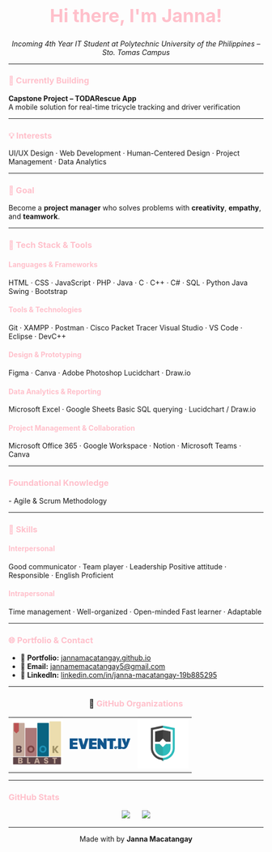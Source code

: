 <h1 align="center" style="color:#FFC0CB; font-size: 36px;">Hi there, I'm Janna!</h1>
<p align="center">
  <em>Incoming 4th Year IT Student at Polytechnic University of the Philippines – Sto. Tomas Campus</em>
</p>

<hr>

<h3 style="color:#FFC0CB;">🎯 Currently Building</h3>
<b>Capstone Project – TODARescue App</b><br>
A mobile solution for real-time tricycle tracking and driver verification

<hr>

<h3 style="color:#FFC0CB;">💡 Interests</h3>
UI/UX Design · Web Development · Human-Centered Design · Project Management · Data Analytics

<hr>

<h3 style="color:#FFC0CB;">🌟 Goal</h3>
Become a <b>project manager</b> who solves problems with <b>creativity</b>, <b>empathy</b>, and <b>teamwork</b>.

<hr>

<h3 style="color:#FFC0CB;">🧰 Tech Stack & Tools</h3>

<h4 style="color:#FFC0CB;">Languages & Frameworks</h4>
HTML · CSS · JavaScript · PHP · Java · C · C++ · C# · SQL · Python  
Java Swing · Bootstrap

<h4 style="color:#FFC0CB;">Tools & Technologies</h4>
Git · XAMPP · Postman · Cisco Packet Tracer  
Visual Studio · VS Code · Eclipse · DevC++

<h4 style="color:#FFC0CB;">Design & Prototyping</h4>
Figma · Canva · Adobe Photoshop  
Lucidchart · Draw.io

<h4 style="color:#FFC0CB;">Data Analytics & Reporting</h4>
Microsoft Excel · Google Sheets  
Basic SQL querying · Lucidchart / Draw.io

<h4 style="color:#FFC0CB;">Project Management & Collaboration</h4>
Microsoft Office 365 · Google Workspace · Notion · Microsoft Teams · Canva

<hr>

<h3 style="color:#FFC0CB;">Foundational Knowledge</h3>
- Agile & Scrum Methodology

<hr>

<h3 style="color:#FFC0CB;">💬 Skills</h3>

<h4 style="color:#FFC0CB;">Interpersonal</h4>
Good communicator · Team player · Leadership  
Positive attitude · Responsible · English Proficient  

<h4 style="color:#FFC0CB;">Intrapersonal</h4>
Time management · Well-organized · Open-minded  
Fast learner · Adaptable

<hr>

<h3 style="color:#FFC0CB;">🌐 Portfolio & Contact</h3>

- 📁 <b>Portfolio:</b> [jannamacatangay.github.io](https://jannamacatangay.github.io)  
- 📧 <b>Email:</b> jannamemacatangay5@gmail.com  
- 💼 <b>LinkedIn:</b> [linkedin.com/in/janna-macatangay-19b885295](https://www.linkedin.com/in/janna-macatangay-19b885295/)

<hr>

<h3 align="center">🏢 <span style="color:#FFC0CB">GitHub Organizations</span></h3>

<table align="center">
  <tr>
    <td align="center">
      <a href="https://github.com/Pages-Beyond/BookBlast-Website">
        <img src="assets/bookblast.png" width="100" alt="BookBlast" />
      </a>
    </td>
    <td align="center">
      <a href="https://github.com/pupstc-student-academic-works/adet-grp-5">
        <img src="assets/evently.png" width="120" alt="Event.ly" />
      </a>
    </td>
    <td align="center">
      <a href="https://github.com/TODARescue">
        <img src="assets/todarescue.png" width="100" alt="TODARescue" />
      </a>
    </td>
  </tr>
</table>


<hr>

<h3 style="color:#FFC0CB;">GitHub Stats</h3>

<p align="center">
  <img src="https://github-readme-stats.vercel.app/api?username=JannaMacatangay&show_icons=true&title_color=FFC0CB&text_color=FFC0CB&icon_color=FFC0CB&bg_color=222222&border_radius=12&hide_border=true" />
  &nbsp;&nbsp;&nbsp;&nbsp;
  <img src="https://github-readme-stats.vercel.app/api/top-langs/?username=JannaMacatangay&layout=compact&title_color=FFC0CB&text_color=FFC0CB&bg_color=222222&hide_border=true&border_radius=12" />
</p>


<hr>

<p align="center">
  Made with by <b>Janna Macatangay</b>
</p>

